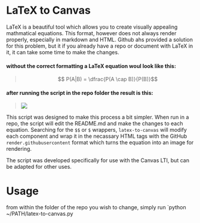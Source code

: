 # LaTeX to Canvas

LaTeX is a beautiful tool which allows you to create visually appealing mathmatical equations.  This format, however does not always render properly, especially in markdown and HTML.  Github ahs provided a solution for this problem, but it if you already have a repo or document with LaTeX in it, it can take some time to make the changes.

#### without the correct formatting a LaTeX equation woul look like this:
> $$ P(A|B) = \dfrac{P(A \cap B)}{P(B)}$$

#### after running the script in the repo folder the result is this:

> <img src="https://render.githubusercontent.com/render/math?math=P(A|B) =\dfrac{P(A \cap B)}{P(B)}">

This script was designed to make this process a bit simpler.  When run in a repo, the script will edit the README.md and make the changes to each equation.  Searching for the `$$` or `$` wrappers, `latex-to-canvas` will modify each component and wrap it in the necassary HTML tags with the GitHub `render.githubusercontent` format which turns the equation into an image for rendering.

The script was developed specifically for use with the Canvas LTI, but can be adapted for other uses.

# Usage

from within the folder of the repo you wish to change, simply run `python ~/PATH/latex-to-canvas.py <lesson number>
